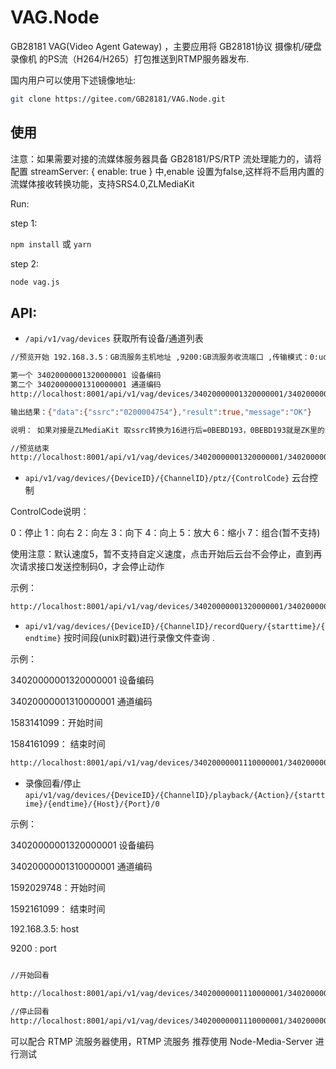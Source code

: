# VAG.Node

GB28181 VAG(Video Agent Gateway) ，主要应用将 GB28181协议 摄像机/硬盘录像机 的PS流（H264/H265）打包推送到RTMP服务器发布.

国内用户可以使用下述镜像地址:

```bash
git clone https://gitee.com/GB28181/VAG.Node.git
```

## 使用

注意：如果需要对接的流媒体服务器具备 GB28181/PS/RTP 流处理能力的，请将配置 streamServer: { enable: true } 中,enable 设置为false,这样将不启用内置的流媒体接收转换功能，支持SRS4.0,ZLMediaKit

Run:

step 1:

`npm install` 或 `yarn`

step 2:

```bash
node vag.js
```

## API:

+ `/api/v1/vag/devices` 获取所有设备/通道列表

```bash
//预览开始 192.168.3.5：GB流服务主机地址 ,9200:GB流服务收流端口 ,传输模式：0:udp ,1:tcp背动,2:tcp主动

第一个 34020000001320000001 设备编码
第二个 34020000001310000001 通道编码
http://localhost:8001/api/v1/vag/devices/34020000001320000001/34020000001310000001/realplay/start/192.168.3.5/9200/0

输出结果：{"data":{"ssrc":"0200004754"},"result":true,"message":"OK"}

说明： 如果对接是ZLMediaKit 取ssrc转换为16进行后=0BEBD193，0BEBD193就是ZK里的流id

//预览结束
http://localhost:8001/api/v1/vag/devices/34020000001320000001/34020000001310000001/realplay/stop/192.168.3.5/9200/0
```

+  `api/v1/vag/devices/{DeviceID}/{ChannelID}/ptz/{ControlCode}` 云台控制


ControlCode说明：

0：停止
1：向右
2：向左
3：向下
4：向上
5：放大
6：缩小
7：组合(暂不支持)

使用注意：默认速度5，暂不支持自定义速度，点击开始后云台不会停止，直到再次请求接口发送控制码0，才会停止动作

示例：
```bash
http://localhost:8001/api/v1/vag/devices/34020000001320000001/34020000001310000001/ptz/0
```

+ `api/v1/vag/devices/{DeviceID}/{ChannelID}/recordQuery/{starttime}/{endtime}` 按时间段(unix时戳)进行录像文件查询 .

示例：

34020000001320000001 设备编码

34020000001310000001 通道编码

1583141099：开始时间 

1584161099： 结束时间

```bash
http://localhost:8001/api/v1/vag/devices/34020000001110000001/34020000001320000001/recordQuery/1592021099/1592161099
```


+ 录像回看/停止 `api/v1/vag/devices/{DeviceID}/{ChannelID}/playback/{Action}/{starttime}/{endtime}/{Host}/{Port}/0`


示例：

34020000001320000001 设备编码

34020000001310000001 通道编码

1592029748：开始时间 

1592161099： 结束时间

192.168.3.5: host

9200 : port


```bash

//开始回看

http://localhost:8001/api/v1/vag/devices/34020000001110000001/34020000001320000001/playback/start/1592029748/1592161099/192.168.3.5/9200/0

//停止回看
http://localhost:8001/api/v1/vag/devices/34020000001110000001/34020000001320000001/playback/stop/1592029748/1592161099/192.168.3.5/9200/0
```

可以配合 RTMP 流服务器使用，RTMP 流服务 推荐使用 Node-Media-Server 进行测试

